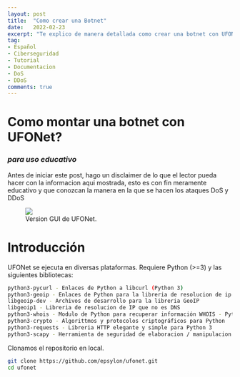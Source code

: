 ```yaml
---
layout: post
title:  "Como crear una Botnet"
date:   2022-02-23
excerpt: "Te explico de manera detallada como crear una botnet con UFONet :D."
tag:
- Español 
- Ciberseguridad
- Tutorial
- Documentacion
- DoS
- DDoS
comments: true
---
```


# Como montar una botnet con UFONet?

### *para uso educativo* 

Antes de iniciar este post, hago un disclaimer de lo que el lector pueda hacer con la informacion aqui mostrada, esto es con fin meramente educativo y que conozcan la manera en la que se hacen los ataques DoS y DDoS

<figure>
	<a href="https://s3.us-west-2.amazonaws.com/secure.notion-static.com/c069af63-b6f8-4567-aaaf-b100050ae0ef/Inicio.png?X-Amz-Algorithm=AWS4-HMAC-SHA256&X-Amz-Content-Sha256=UNSIGNED-PAYLOAD&X-Amz-Credential=AKIAT73L2G45EIPT3X45%2F20220225%2Fus-west-2%2Fs3%2Faws4_request&X-Amz-Date=20220225T034209Z&X-Amz-Expires=86400&X-Amz-Signature=638147110240f4d76807628241c8bae9d0fcb4b70f22dec131a81219ccbceec2&X-Amz-SignedHeaders=host&response-content-disposition=filename%20%3D%22Inicio.png%22&x-id=GetObject"><img src="https://s3.us-west-2.amazonaws.com/secure.notion-static.com/c069af63-b6f8-4567-aaaf-b100050ae0ef/Inicio.png?X-Amz-Algorithm=AWS4-HMAC-SHA256&X-Amz-Content-Sha256=UNSIGNED-PAYLOAD&X-Amz-Credential=AKIAT73L2G45EIPT3X45%2F20220225%2Fus-west-2%2Fs3%2Faws4_request&X-Amz-Date=20220225T034209Z&X-Amz-Expires=86400&X-Amz-Signature=638147110240f4d76807628241c8bae9d0fcb4b70f22dec131a81219ccbceec2&X-Amz-SignedHeaders=host&response-content-disposition=filename%20%3D%22Inicio.png%22&x-id=GetObject"></a>
	<figcaption>Version GUI de UFONet.</figcaption>
</figure>

# Introducción

UFONet se ejecuta en diversas plataformas. Requiere Python (>=3) y las siguientes bibliotecas:
```Bash
python3-pycurl - Enlaces de Python a libcurl (Python 3)
python3-geoip - Enlaces de Python para la libreria de resolucion de ip a país con GeoIP
libgeoip-dev - Archivos de desarrollo para la libreria GeoIP
libgeoip1 - Libreria de resolucion de IP que no es DNS
python3-whois - Modulo de Python para recuperar información WHOIS - Python 3
python3-crypto - Algorittmos y protocolos criptográficos para Python
python3-requests - Libreria HTTP elegante y simple para Python 3
python3-scapy - Herramienta de seguridad de elaboracion / manipulacion / visualizacion de paquetes
```

Clonamos el repositorio en local.

```Bash
git clone https://github.com/epsylon/ufonet.git
cd ufonet

```
